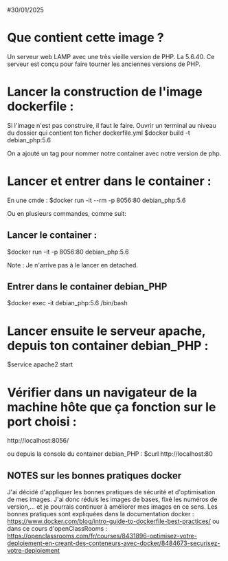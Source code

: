 #30/01/2025

# Que contient cette image ?
Un serveur web LAMP avec une très vieille version de PHP. La 5.6.40. 
Ce serveur est conçu pour faire tourner les anciennes versions de PHP.

# Lancer la construction de l'image dockerfile :
Si l'image n'est pas construire, il faut le faire.
Ouvrir un terminal au niveau du dossier qui contient ton ficher dockerfile.yml
  $docker build -t debian_php:5.6
  
On a ajouté un tag pour nommer notre container avec notre version de php.

# Lancer et entrer dans le container :
En une cmde :
  $docker run -it --rm -p 8056:80 debian_php:5.6
  
Ou en plusieurs commandes, comme suit:

## Lancer le container :
  $docker run -it -p 8056:80 debian_php:5.6

Note : Je n'arrive pas à le lancer en detached.
  
## Entrer dans le container debian_PHP
  $docker exec -it debian_php:5.6 /bin/bash

# Lancer ensuite le serveur apache, depuis ton container debian_PHP :
  $service apache2 start

# Vérifier dans un navigateur de la machine hôte que ça fonction sur le port choisi :
  http://localhost:8056/

ou depuis la console du container debian_PHP : 
  $curl http://localhost:80
  

## NOTES sur les bonnes pratiques docker
J'ai décidé d'appliquer les bonnes pratiques de sécurité et d'optimisation de mes images.
J'ai donc réduis les images de bases, fixé les numéros de version,... et je pourrais continuer à améliorer mes images en ce sens.
Les bonnes pratiques sont expliquées dans la documentation docker : 
https://www.docker.com/blog/intro-guide-to-dockerfile-best-practices/
ou dans ce cours d'openClassRooms :
https://openclassrooms.com/fr/courses/8431896-optimisez-votre-deploiement-en-creant-des-conteneurs-avec-docker/8484673-securisez-votre-deploiement
